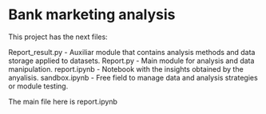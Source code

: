 # Bank marketing analysis

This project has the next files:

  Report_result.py - Auxiliar module that contains analysis methods and data storage applied to datasets.
  Report.py - Main module for analysis and data manipulation.
  report.ipynb - Notebook with the insights obtained by the anyalisis.
  sandbox.ipynb - Free field to manage data and analysis strategies or module testing.

The main file here is report.ipynb
